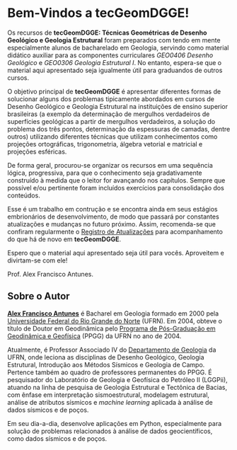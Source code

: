 # Bem-Vindos a tecGeomDGGE!

Os recursos de **tecGeomDGGE: Técnicas Geométricas de Desenho Geológico e Geologia Estrutural** foram preparados com tendo em mente especialmente alunos de bacharelado em Geologia, servindo como material didático auxiliar para as componentes curriculares *GEO0406 Desenho Geológico* e *GEO0306 Geologia Estrutural I*. No entanto, espera-se que o material aqui apresentado seja igualmente útil para graduandos de outros cursos.

O objetivo principal de **tecGeomDGGE** é apresentar diferentes formas de solucionar alguns dos problemas tipicamente abordados em cursos de Desenho Geológico e Geologia Estrutural na instituições de ensino superior brasileiras (a exemplo da determinação de mergulhos verdadeiros de superfícies geológicas a partir de mergulhos verdadeiros, a solução do problema dos três pontos, determinação da espessuras de camadas, dentre outros) utilizando diferentes técnicas que utilizam conhecimentos como projeções ortográficas, trigonometria, álgebra vetorial e matricial e projeções esféricas.

De forma geral, procurou-se organizar os recursos em uma sequência lógica, progressiva, para que o conhecimento seja gradativamente construído à medida que o leitor for avançando nos capítulos. Sempre que possível e/ou pertinente foram incluídos exercícios para consolidação dos conteúdos.

Esse é um trabalho em contrução e se encontra ainda em seus estágios embrionários de desenvolvimento, de modo que passará por constantes atualizações e mudanças no futuro próximo. Assim, recomenda-se que confiram regularmente o [Registro de Atualizações](change_log) para acompanhamento do que há de novo em **tecGeomDGGE**.

Espero que o material aqui apresentado seja útil para vocês. Aproveitem e divirtam-se com ele!

Prof. Alex Francisco Antunes.


## Sobre o Autor

[**Alex Francisco Antunes**](https://sigaa.ufrn.br/sigaa/public/docente/portal.jsf?siape=2490483) é Bacharel em Geologia formado em 2000 pela [Universidade Federal do Rio Grande do Norte](https://www.ufrn.br/) (UFRN). Em 2004, obteve o título de Doutor em Geodinâmica pelo [Programa de Pós-Graduação em Geodinâmica e Geofísica](https://posgraduacao.ufrn.br/325) (PPGG) da UFRN no ano de 2004.

Atualmente, é Professor Associado IV do [Departamento de Geologia](https://sigaa.ufrn.br/sigaa/public/departamento/portal.jsf?lc=pt_BR&id=123) da UFRN, onde leciona as disciplinas de Desenho Geológico, Geologia Estrutural, Introdução aos Métodos Sísmicos e Geologia de Campo. Pertence também ao quadro de professores permanentes do PPGG. É pesquisador do Laboratório de Geologia e Geofísica do Petróleo II (LGGPii), atuando na linha de pesquisa de Geologia Estrutural e Tectônica de Bacias, com ênfase em interpretação sismoestrutural, modelagem estrutural, análise de atributos sísmicos e *machine learning* aplicada à análise de dados sísmicos e de poços.

Em seu dia-a-dia, desenvolve aplicações em Python, especialmente para solução de problemas relacionados à análise de dados geocientíficos, como dados sísmicos e de poços.